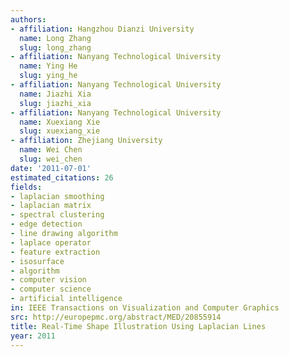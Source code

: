 ```yaml
---
authors:
- affiliation: Hangzhou Dianzi University
  name: Long Zhang
  slug: long_zhang
- affiliation: Nanyang Technological University
  name: Ying He
  slug: ying_he
- affiliation: Nanyang Technological University
  name: Jiazhi Xia
  slug: jiazhi_xia
- affiliation: Nanyang Technological University
  name: Xuexiang Xie
  slug: xuexiang_xie
- affiliation: Zhejiang University
  name: Wei Chen
  slug: wei_chen
date: '2011-07-01'
estimated_citations: 26
fields:
- laplacian smoothing
- laplacian matrix
- spectral clustering
- edge detection
- line drawing algorithm
- laplace operator
- feature extraction
- isosurface
- algorithm
- computer vision
- computer science
- artificial intelligence
in: IEEE Transactions on Visualization and Computer Graphics
src: http://europepmc.org/abstract/MED/20855914
title: Real-Time Shape Illustration Using Laplacian Lines
year: 2011
---
```

